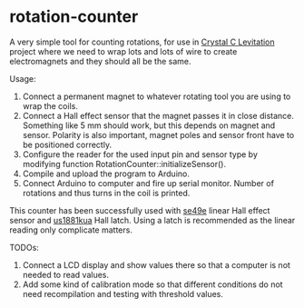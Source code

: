 rotation-counter
====================

A very simple tool for counting rotations, for use in
[Crystal C Levitation][ccl] project where we need to wrap lots and lots of wire
to create electromagnets and they should all be the same.

[ccl]: http://github.com/oturpe/crystal-c-levitation

Usage:

1. Connect a permanent magnet to whatever rotating tool you are using to wrap the coils.
2. Connect a Hall effect sensor that the magnet passes it in close distance. Something like 5 mm should work, but this depends on magnet and sensor. Polarity is also important, magnet poles and sensor front have to be positioned correctly.
3. Configure the reader for the used input pin and sensor type by modifying function RotationCounter::initializeSensor().
4. Compile and upload the program to Arduino.
4. Connect Arduino to computer and fire up serial monitor. Number of rotations and thus turns in the coil is printed.

This counter has been successfully used with [se49e][se49e] linear Hall effect
sensor and [us1881kua][us1881kua] Hall latch. Using a latch is recommended as the linear reading only complicate matters.

[se49e]: http://sensing.honeywell.com/honeywell-sensing-ss39et-ss49e-ss59et-product-sheet-005850-3-en.pdf
[us1881kua]: http://www.melexis.com/Asset/US1881-DataSheet-DownloadLink-4816.aspx

TODOs:

1. Connect a LCD display and show values there so that a computer is not needed to read values.
2. Add some kind of calibration mode so that different conditions do not
need recompilation and testing with threshold values.

